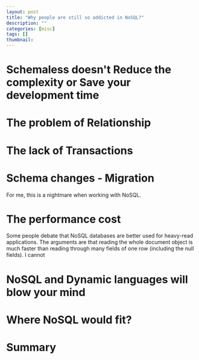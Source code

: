 ```yaml
---
layout: post
title: "Why people are still so addicted in NoSQL?"
description: ""
categories: [misc]
tags: []
thumbnail:
---
```


# Schemaless doesn't Reduce the complexity or Save your development time

# The problem of Relationship

# The lack of Transactions

# Schema changes - Migration

For me, this is a nightmare when working with NoSQL.

# The performance cost

Some people debate that NoSQL databases are better used for heavy-read applications. The
arguments are that reading the whole document object is much faster than reading through many fields
of one row (including the null fields). I cannot

# NoSQL and Dynamic languages will blow your mind

# Where NoSQL would fit?

# Summary
